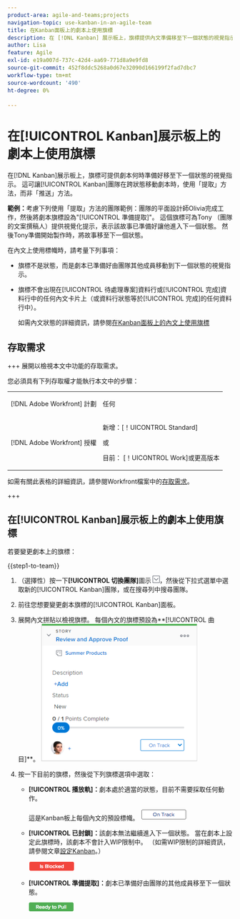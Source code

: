 ```yaml
---
product-area: agile-and-teams;projects
navigation-topic: use-kanban-in-an-agile-team
title: 在Kanban面板上的劇本上使用旗標
description: 在 [!DNL Kanban] 展示板上，旗標提供內文準備移至下一個狀態的視覺指示。 這可讓Kanban團隊在跨狀態移動故事時使用「提取」方法，而非「推送」方法。
author: Lisa
feature: Agile
exl-id: e19a007d-737c-42d4-aa69-771d8a9e9fd8
source-git-commit: 452f8ddc5268a0d67e32090d166199f2fad7dbc7
workflow-type: tm+mt
source-wordcount: '490'
ht-degree: 0%

---
```


# 在[!UICONTROL Kanban]展示板上的劇本上使用旗標

在[!DNL Kanban]展示板上，旗標可提供劇本何時準備好移至下一個狀態的視覺指示。 這可讓[!UICONTROL Kanban]團隊在跨狀態移動劇本時，使用「提取」方法，而非「推送」方法。

**範例：**&#x200B;考慮下列使用「提取」方法的團隊範例：團隊的平面設計師Olivia完成工作，然後將劇本旗標設為&quot;[!UICONTROL 準備提取]&quot;。 這個旗標可為Tony （團隊的文案撰稿人）提供視覺化提示，表示該故事已準備好讓他進入下一個狀態。 然後Tony準備開始製作時，將故事移至下一個狀態。

在內文上使用標幟時，請考量下列事項：

* 旗標不是狀態，而是劇本已準備好由團隊其他成員移動到下一個狀態的視覺指示。
* 旗標不會出現在[!UICONTROL 待處理專案]資料行或[!UICONTROL 完成]資料行中的任何內文卡片上（或資料行狀態等於[!UICONTROL 完成]的任何資料行中）。

  如需內文狀態的詳細資訊，請參閱[在Kanban面板上的內文上使用旗標](#updating-the-status-of-stories-and-subtasks)

## 存取需求

+++ 展開以檢視本文中功能的存取需求。

您必須具有下列存取權才能執行本文中的步驟：

<table style="table-layout:auto"> 
 <col> 
 </col> 
 <col> 
 </col> 
 <tbody> 
  <tr> 
   <td role="rowheader">[!DNL Adobe Workfront] 計劃</td> 
   <td> <p>任何</p> </td> 
  </tr> 
  <tr> 
   <td role="rowheader">[!DNL Adobe Workfront] 授權</td> 
   <td> <p>新增：[！UICONTROL Standard]</p> 
   或
   <p>目前： [！UICONTROL Work]或更高版本</p> </td> 
  </tr>
 </tbody> 
</table>

如需有關此表格的詳細資訊，請參閱Workfront檔案中的[存取需求](/help/quicksilver/administration-and-setup/add-users/access-levels-and-object-permissions/access-level-requirements-in-documentation.md)。

+++

## 在[!UICONTROL Kanban]展示板上的劇本上使用旗標

若要變更劇本上的旗標：

{{step1-to-team}}

1. （選擇性）按一下&#x200B;**[!UICONTROL 切換團隊]**&#x200B;圖示![切換團隊圖示](assets/switch-team-icon.png)，然後從下拉式選單中選取新的[!UICONTROL Kanban]團隊，或在搜尋列中搜尋團隊。

1. 前往您想要變更劇本旗標的[!UICONTROL Kanban]面板。
1. 展開內文拼貼以檢視旗標。
每個內文的旗標預設為**[!UICONTROL 曲目]**。
   ![看板卡](assets/agile-storycard-kanban-2021-350x308.png)

1. 按一下目前的旗標，然後從下列旗標選項中選取：

   * **[!UICONTROL 播放軌]：**&#x200B;劇本處於適當的狀態，目前不需要採取任何動作。

     這是Kanban板上每個內文的預設標幟。
     ![kanban_flag_ontrack.png](assets/kanban-flag-ontrack.png)

   * **[!UICONTROL 已封鎖]：**&#x200B;該劇本無法繼續進入下一個狀態。 當在劇本上設定此旗標時，該劇本不會計入WIP限制中。 （如需WIP限制的詳細資訊，請參閱文章[設定Kanban](../../agile/get-started-with-agile-in-workfront/configure-kanban.md)。）

     ![kanban_flag_blocked.png](assets/kanban-flag-blocked.png)

   * **[!UICONTROL 準備提取]：**&#x200B;劇本已準備好由團隊的其他成員移至下一個狀態。

     ![kanban_flag_ready.png](assets/kanban-flag-ready.png)
